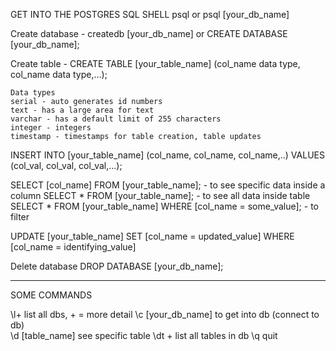 GET INTO THE POSTGRES SQL SHELL
  psql or psql [your_db_name]

Create database - createdb [your_db_name]
  or CREATE DATABASE [your_db_name];

Create table -
    CREATE TABLE [your_table_name] (col_name data type, col_name data type,...);

    Data types
    serial - auto generates id numbers
    text - has a large area for text
    varchar - has a default limit of 255 characters
    integer - integers
    timestamp - timestamps for table creation, table updates

INSERT INTO [your_table_name] (col_name, col_name, col_name,..) VALUES (col_val, col_val, col_val,...);

SELECT [col_name] FROM [your_table_name]; - to see specific data inside a column
SELECT * FROM [your_table_name]; - to see all data inside table
SELECT * FROM  [your_table_name] WHERE [col_name = some_value]; - to filter

UPDATE [your_table_name] SET [col_name = updated_value] WHERE [col_name = identifying_value]

Delete database
  DROP DATABASE [your_db_name];

*****************************************************************************
SOME COMMANDS  

\l+                   list all dbs, + = more detail
\c [your_db_name]     to get into db (connect to db)  
\d [table_name]       see specific table
\dt +                 list all tables in db
\q                    quit
